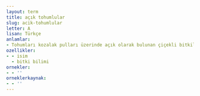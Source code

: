```yaml
---
layout: term
title: açık tohumlular
slug: acik-tohumlular
letter: A
lisan: Türkçe
anlamlar:
- Tohumları kozalak pulları üzerinde açık olarak bulunan çiçekli bitkilerin ayrıldığı iki büyük daldan biri; çıplak tohumlular
ozellikler:
- - isim
  - bitki bilimi
ornekler:
- - ''
orneklerkaynak:
- - ''
---
```

